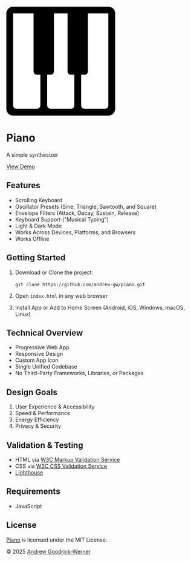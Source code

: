![Piano](icon-144.svg)

# Piano

A simple synthesizer

[View Demo](https://andrew-gw.ca/piano)


## Features

- Scrolling Keyboard
- Oscillator Presets (Sine, Triangle, Sawtooth, and Square)
- Envelope Filters (Attack, Decay, Sustain, Release)
- Keyboard Support ("Musical Typing")
- Light & Dark Mode
- Works Across Devices, Platforms, and Browsers
- Works Offline


## Getting Started

1. Download or Clone the project:

   `git clone https://github.com/andrew-gw/piano.git`

2. Open `index.html` in any web browser

3. Install App or Add to Home Screen (Android, iOS, Windows, macOS, Linux)


## Technical Overview

- Progressive Web App
- Responsive Design
- Custom App Icon
- Single Unified Codebase
- No Third-Party Frameworks, Libraries, or Packages


## Design Goals

1. User Experience & Accessibility
2. Speed & Performance
3. Energy Efficiency
4. Privacy & Security


## Validation & Testing

- HTML via [W3C Markup Validation Service](https://validator.w3.org)
- CSS via [W3C CSS Validation Service](http://jigsaw.w3.org/css-validator/)
- [Lighthouse](https://github.com/GoogleChrome/lighthouse)


## Requirements

- JavaScript


## License

[Piano](https://github.com/andrew-gw/piano) is licensed under the MIT License.

&copy; 2025 [Andrew Goodrick-Werner](https://github.com/andrew-gw/)
